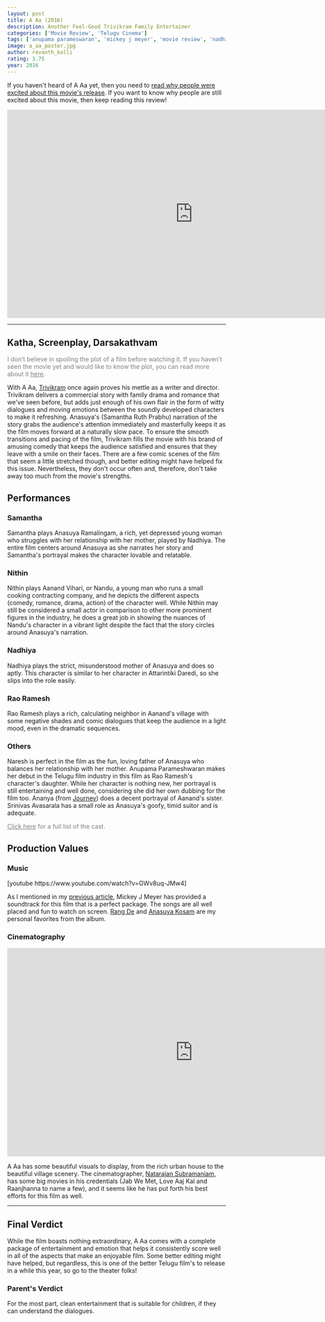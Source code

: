 ```yaml
---
layout: post
title: A Aa (2016)
description: Another Feel-Good Trivikram Family Entertainer
categories: ['Movie Review', 'Telugu Cinema']
tags: ['anupama parameswaran', 'mickey j meyer', 'movie review', 'nadhiya', 'naresh', 'natarajan subramaniam', 'nithin', 'rao ramesh', 'samantha', 'telugu movie', 'trivikram']
image: a_aa_poster.jpg
author: revanth_kolli
rating: 3.75
year: 2016
---
```


If you haven't heard of A Aa yet, then you need to <a href="http://manasulomaatalu.com/2016/05/31/5-things-that-are-exciting-about-a-aa/" target="_blank">read why people were excited about this movie's release</a>. If you want to know why people are still excited about this movie, then keep reading this review!

<iframe width="853" height="480" src="https://www.youtube.com/embed/V4KdbX1xvaI" frameborder="0" allowfullscreen></iframe>

<hr />

<h2><span class="review_header">Katha, Screenplay, Darsakathvam</span></h2>
<span style="color:#808080;">I don’t believe in spoiling the plot of a film before watching it. If you haven’t seen the movie yet and would like to know the plot, you can read more about it <a style="color:#808080;" href="http://www.imdb.com/title/tt5684466/plotsummary?ref_=tt_stry_pl" target="_blank">here</a>.</span>

With A Aa, <a href="https://en.wikipedia.org/wiki/Trivikram_Srinivas" target="_blank">Trivikram</a> once again proves his mettle as a writer and director. Trivikram delivers a commercial story with family drama and romance that we've seen before, but adds just enough of his own flair in the form of witty dialogues and moving emotions between the soundly developed characters to make it refreshing. Anasuya's (Samantha Ruth Prabhu) narration of the story grabs the audience's attention immediately and masterfully keeps it as the film moves forward at a naturally slow pace. To ensure the smooth transitions and pacing of the film, Trivikram fills the movie with his brand of amusing comedy that keeps the audience satisfied and ensures that they leave with a smile on their faces. There are a few comic scenes of the film that seem a little stretched though, and better editing might have helped fix this issue. Nevertheless, they don't occur often and, therefore, don't take away too much from the movie's strengths.
<h2><span class="review_header">Performances</span></h2>
<h3>Samantha</h3>
Samantha plays Anasuya Ramalingam, a rich, yet depressed young woman who struggles with her relationship with her mother, played by Nadhiya. The entire film centers around Anasuya as she narrates her story and Samantha's portrayal makes the character lovable and relatable.
<h3>Nithin</h3>
Nithin plays Aanand Vihari, or Nandu, a young man who runs a small cooking contracting company, and he depicts the different aspects (comedy, romance, drama, action) of the character well. While Nithin may still be considered a small actor in comparison to other more prominent figures in the industry, he does a great job in showing the nuances of Nandu's character in a vibrant light despite the fact that the story circles around Anasuya's narration.
<h3>Nadhiya</h3>
Nadhiya plays the strict, misunderstood mother of Anasuya and does so aptly. This character is similar to her character in Attarintiki Daredi, so she slips into the role easily.
<h3>Rao Ramesh</h3>
Rao Ramesh plays a rich, calculating neighbor in Aanand's village with some negative shades and comic dialogues that keep the audience in a light mood, even in the dramatic sequences.
<h3>Others</h3>
Naresh is perfect in the film as the fun, loving father of Anasuya who balances her relationship with her mother. Anupama Parameshwaran makes her debut in the Telugu film industry in this film as Rao Ramesh's character's daughter. While her character is nothing new, her portrayal is still entertaining and well done, considering she did her own dubbing for the film too. Ananya (from <a href="https://en.wikipedia.org/wiki/Engaeyum_Eppothum" target="_blank">Journey</a>) does a decent portrayal of Aanand's sister. Srinivas Avasarala has a small role as Anasuya's goofy, timid suitor and is adequate.

<span style="color:#808080;"><a style="color:#808080;" href="https://en.wikipedia.org/wiki/A_Aa#Cast" target="_blank">Click here</a> for a full list of the cast.</span>
<h2><span class="review_header">Production Values</span></h2>
<h3>Music</h3>
[youtube https://www.youtube.com/watch?v=GWv8uq-JMw4]

As I mentioned in my <a href="http://manasulomaatalu.com/2016/05/31/5-things-that-are-exciting-about-a-aa/" target="_blank">previous article</a>, Mickey J Meyer has provided a soundtrack for this film that is a perfect package. The songs are all well placed and fun to watch on screen. <a href="https://www.youtube.com/watch?v=ySo5O2waS9o" target="_blank">Rang De</a> and <a href="https://www.youtube.com/watch?v=RFj_RbKIzZ0" target="_blank">Anasuya Kosam</a> are my personal favorites from the album.
<h3>Cinematography</h3>
<iframe width="853" height="480" src="https://www.youtube.com/embed/LVgUY9upMyU" frameborder="0" allowfullscreen></iframe>

A Aa has some beautiful visuals to display, from the rich urban house to the beautiful village scenery. The cinematographer, <a href="https://en.wikipedia.org/wiki/Natarajan_Subramaniam" target="_blank">Natarajan Subramaniam</a>, has some big movies in his credentials (Jab We Met, Love Aaj Kal and Raanjhanna to name a few), and it seems like he has put forth his best efforts for this film as well.

<hr />

<h2><span class="review_header">Final Verdict</span></h2>
While the film boasts nothing extraordinary, A Aa comes with a complete package of entertainment and emotion that helps it consistently score well in all of the aspects that make an enjoyable film. Some better editing might have helped, but regardless, this is one of the better Telugu film's to release in a while this year, so go to the theater folks!
<h3>Parent's Verdict</h3>
For the most part, clean entertainment that is suitable for children, if they can understand the dialogues. 